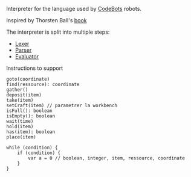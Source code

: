 Interpreter for the language used by [CodeBots](https://github.com/zaidschouwey98/CodeBots) robots.

Inspired by Thorsten Ball's [book](https://interpreterbook.com)

The interpreter is split into multiple steps:
- [Lexer](https://github.com/LeonardJouve/CodeBotsInterpreter/tree/main/src/lexer)
- [Parser](https://github.com/LeonardJouve/CodeBotsInterpreter/tree/main/src/parser)
- [Evaluator](https://github.com/LeonardJouve/CodeBotsInterpreter/tree/main/src/evaluator)

Instructions to support
```
goto(coordinate)
find(ressource): coordinate
gather()
deposit(item)
take(item)
setCraft(item) // parametrer la workbench
isFull(): boolean
isEmpty(): boolean
wait(time)
hold(item)
has(item): boolean
place(item)

while (condition) {
    if (condition) {
        var a = 0 // boolean, integer, item, ressource, coordinate
    }
}
```
